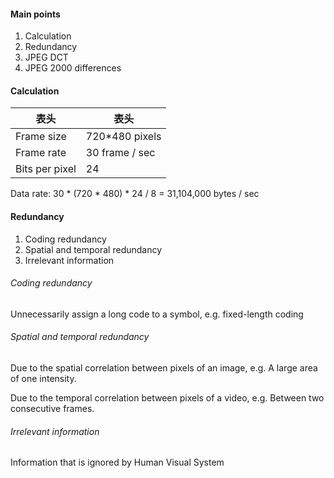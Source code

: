 #### Main points
1. Calculation
2. Redundancy
3. JPEG DCT
4. JPEG 2000 differences

#### Calculation
| 表头 | 表头 |
| ---- | ---- |
| Frame size | 720\*480 pixels |
| Frame rate | 30 frame / sec |
| Bits per pixel | 24 |

Data rate: 30 \* (720 \* 480) \* 24 / 8 = 31,104,000 bytes / sec

#### Redundancy
1. Coding redundancy
2. Spatial and temporal redundancy
3. Irrelevant information

###### Coding redundancy
Unnecessarily assign a long code to a symbol, e.g. fixed-length coding

###### Spatial and temporal redundancy
Due to the spatial correlation between pixels of an image, e.g. A large area of one intensity.

Due to the temporal correlation between pixels of a video, e.g. Between two consecutive frames.

###### Irrelevant information
Information that is ignored by Human Visual System